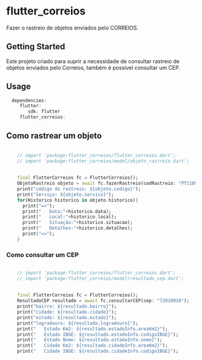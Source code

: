 # flutter_correios

Fazer o rastreio de objetos enviados pelo CORREIOS.

## Getting Started

Este projeto criado para suprir a necessidade de consultar rastreio de objetos
enviados pelo Correios, também é possível consultar um CEP.


## Usage

```dart
  dependencies:
     flutter:
        sdk: flutter
     flutter_correios:
```     




## Como rastrear um objeto

```dart
   
    // import 'package:flutter_correios/flutter_correios.dart';
    // import 'package:flutter_correios/model/objeto_rastreio.dart';
    
    
    final FlutterCorreios fc = FlutterCorreios();
    ObjetoRastreio objeto = await fc.fazerRastreio(codRastreio: "PT118988786BR");
    print("código do rastreio: ${objeto.codigo}");
    print("Serviço: ${objeto.servico}");
    for(Historico historico in objeto.historico){
      print("=>");
      print("   Data:"+historico.data);
      print("   Local:"+historico.local);
      print("   Situação:"+historico.situacao);
      print("   Detalhes:"+historico.detalhes);
      print("<=");
    }    
```


### Como consultar um CEP

```dart
   
    // import 'package:flutter_correios/flutter_correios.dart';
    // import 'package:flutter_correios/model/resultado_cep.dart';
    
    
    final FlutterCorreios fc = FlutterCorreios();
    ResultadoCEP resultado = await fc.consultarCEP(cep: "72010010");
    print("bairro: ${resultado.bairro}");
    print("cidade: ${resultado.cidade}");
    print("estado: ${resultado.estado}");
    print("logradouro: ${resultado.logradouro}");
    print("   Estado Km2: ${resultado.estadoInfo.areaKm2}");
    print("   Estado IBGE: ${resultado.estadoInfo.codigoIBGE}");
    print("   Estado Nome: ${resultado.estadoInfo.nome}");
    print("   Cidade Km2: ${resultado.cidadeInfo.areaKm2}");
    print("   Cidade IBGE: ${resultado.cidadeInfo.codigoIBGE}");
```
